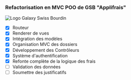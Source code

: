 ### Refactorisation en MVC POO de GSB "Applifrais"

![Logo Galaxy Swiss Bourdin](https://clemtimber.files.wordpress.com/2017/12/logo-gsb.png "GSB logo")

- [x] Routeur
- [x] Renderer de vues
- [x] Intégration des modèles
- [x] Organisation MVC des dossiers
- [x] Développement des Contrôleurs
- [x] Système d'authentification
- [x] Refonte complète de la logique des frais
- [ ] Validation des données
- [ ] Soumettre des justificatifs